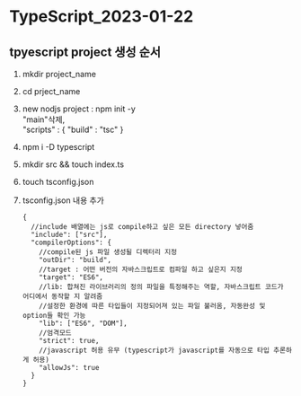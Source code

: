 # TypeScript_2023-01-22

## tpyescript project 생성 순서

1. mkdir project_name
2. cd prject_name
3. new nodjs project : npm init -y <br>
   "main"삭제,<br>
   "scripts" : {
   "build" : "tsc"
   }
4. npm i -D typescript
5. mkdir src && touch index.ts
6. touch tsconfig.json
7. tsconfig.json 내용 추가

   ```
   {
     //include 배열에는 js로 compile하고 싶은 모든 directory 넣어줌
     "include": ["src"],
     "compilerOptions": {
       //compile된 js 파일 생성될 디렉터리 지정
       "outDir": "build",
       //target : 어떤 버전의 자바스크립트로 컴파일 하고 싶은지 지정
       "target": "ES6",
       //lib: 합쳐진 라이브러리의 정의 파일을 특정해주는 역할, 자바스크립트 코드가 어디에서 동작할 지 알려줌
       //설정한 환경에 따른 타입들이 지정되어져 있는 파일 불러옴, 자동완성 및 option들 확인 가능
       "lib": ["ES6", "DOM"],
       //엄격모드
       "strict": true,
       //javascript 허용 유무 (typescript가 javascript를 자동으로 타입 추론하게 허용)
       "allowJs": true
     }
   }

   ```
